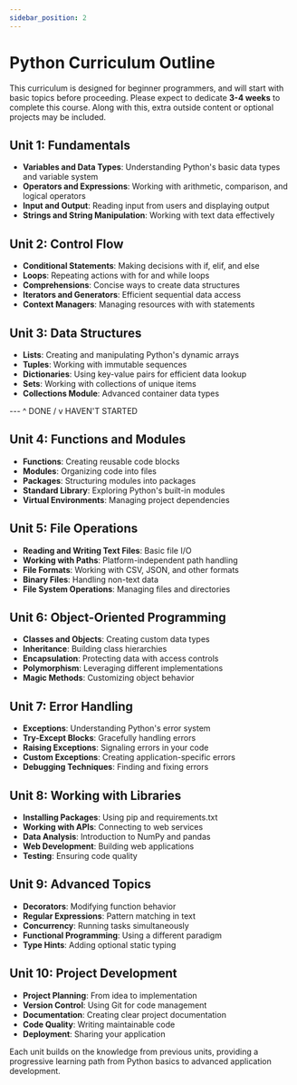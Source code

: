 ```yaml
---
sidebar_position: 2
---
```

# Python Curriculum Outline

This curriculum is designed for beginner programmers, and will start with basic topics before proceeding. Please expect to dedicate **3-4 weeks** to complete this course. Along with this, extra outside content or optional projects may be included.

## Unit 1: Fundamentals
- **Variables and Data Types**: Understanding Python's basic data types and variable system
- **Operators and Expressions**: Working with arithmetic, comparison, and logical operators
- **Input and Output**: Reading input from users and displaying output
- **Strings and String Manipulation**: Working with text data effectively

## Unit 2: Control Flow
- **Conditional Statements**: Making decisions with if, elif, and else
- **Loops**: Repeating actions with for and while loops
- **Comprehensions**: Concise ways to create data structures
- **Iterators and Generators**: Efficient sequential data access
- **Context Managers**: Managing resources with with statements

## Unit 3: Data Structures
- **Lists**: Creating and manipulating Python's dynamic arrays
- **Tuples**: Working with immutable sequences
- **Dictionaries**: Using key-value pairs for efficient data lookup
- **Sets**: Working with collections of unique items
- **Collections Module**: Advanced container data types

--- ^ DONE / v HAVEN'T STARTED

## Unit 4: Functions and Modules
- **Functions**: Creating reusable code blocks
- **Modules**: Organizing code into files
- **Packages**: Structuring modules into packages
- **Standard Library**: Exploring Python's built-in modules
- **Virtual Environments**: Managing project dependencies

## Unit 5: File Operations
- **Reading and Writing Text Files**: Basic file I/O
- **Working with Paths**: Platform-independent path handling
- **File Formats**: Working with CSV, JSON, and other formats
- **Binary Files**: Handling non-text data
- **File System Operations**: Managing files and directories

## Unit 6: Object-Oriented Programming
- **Classes and Objects**: Creating custom data types
- **Inheritance**: Building class hierarchies
- **Encapsulation**: Protecting data with access controls
- **Polymorphism**: Leveraging different implementations
- **Magic Methods**: Customizing object behavior

## Unit 7: Error Handling
- **Exceptions**: Understanding Python's error system
- **Try-Except Blocks**: Gracefully handling errors
- **Raising Exceptions**: Signaling errors in your code
- **Custom Exceptions**: Creating application-specific errors
- **Debugging Techniques**: Finding and fixing errors

## Unit 8: Working with Libraries
- **Installing Packages**: Using pip and requirements.txt
- **Working with APIs**: Connecting to web services
- **Data Analysis**: Introduction to NumPy and pandas
- **Web Development**: Building web applications
- **Testing**: Ensuring code quality

## Unit 9: Advanced Topics
- **Decorators**: Modifying function behavior
- **Regular Expressions**: Pattern matching in text
- **Concurrency**: Running tasks simultaneously
- **Functional Programming**: Using a different paradigm
- **Type Hints**: Adding optional static typing

## Unit 10: Project Development
- **Project Planning**: From idea to implementation
- **Version Control**: Using Git for code management
- **Documentation**: Creating clear project documentation
- **Code Quality**: Writing maintainable code
- **Deployment**: Sharing your application

Each unit builds on the knowledge from previous units, providing a progressive learning path from Python basics to advanced application development. 